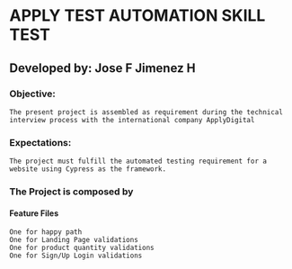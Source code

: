 # APPLY TEST AUTOMATION SKILL TEST
## Developed by: Jose F Jimenez H

### Objective:
    The present project is assembled as requirement during the technical interview process with the international company ApplyDigital

### Expectations:
    The project must fulfill the automated testing requirement for a website using Cypress as the framework.

### The Project is composed by

#### Feature Files
    One for happy path
    One for Landing Page validations
    One for product quantity validations
    One for Sign/Up Login validations

